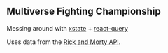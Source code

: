## Multiverse Fighting Championship

Messing around with [xstate](https://github.com/davidkpiano/xstate) + [react-query](https://github.com/tannerlinsley/react-query)

Uses data from the [Rick and Morty API](https://rickandmortyapi.com/).
